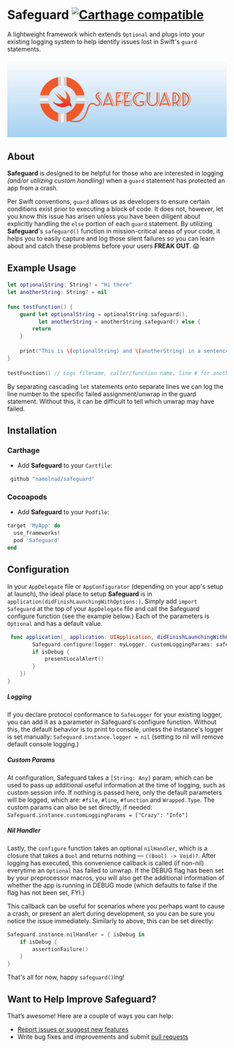 # Safeguard [![Carthage compatible](https://img.shields.io/badge/Carthage-compatible-4BC51D.svg)](https://github.com/Carthage/Carthage)
A lightweight framework which extends `Optional` and plugs into your existing logging system to help identify issues lost in Swift's `guard` statements.

![Safeguard](safeguard.png "Safeguard")

## About
**Safeguard** is designed to be helpful for those who are interested in logging *(and/or utilizing custom handling)* when a `guard` statement has protected an app from a crash.

Per Swift conventions, `guard` allows us as developers to ensure certain conditions exist prior to executing a block of code. It does not, however, let you know this issue has arisen unless you have been diligent about explicitly handling the `else` portion of each `guard` statement. By utilizing **Safeguard**'s `safeguard()` function in mission-critical areas of your code, it helps you to easily capture and log those silent failures so you can learn about and catch these problems before your users **FREAK OUT**. 😱

## Example Usage
```Swift
let optionalString: String? = "Hi there"
let anotherString: String? = nil

func testFunction() {
    guard let optionalString = optionalString.safeguard(),
          let anotherString = anotherString.safeguard() else {
        return
    }

    print("This is \(optionalString) and \(anotherString) in a sentence.")
}

testFunction() // Logs filename, caller/function name, line # for anotherString, and type (String here)
```
By separating cascading `let` statements onto separate lines we can log the line number to the specific failed assignment/unwrap in the guard statement. Without this, it can be difficult to tell which unwrap may have failed.

## Installation
### Carthage
 * Add **Safeguard** to your `Cartfile`:
```Ruby
 github "namolnad/safeguard" 
```
 
### Cocoapods
 * Add **Safeguard** to your `Podfile`:
```Ruby
target 'MyApp' do
  use_frameworks!
  pod 'Safeguard'
end
```

## Configuration
In your `AppDelegate` file or `AppConfigurator` (depending on your app's setup at launch), the ideal place to setup **Safeguard** is in `application(didFinishLaunchingWithOptions:)`. Simply add `import Safeguard` at the top of your `AppDelegate` file and call the Safeguard configure function (see the example below.) Each of the parameters is `Optional` and has a default value. 
```Swift
 func application(_ application: UIApplication, didFinishLaunchingWithOptions launchOptions: [UIApplicationLaunchOptionsKey: Any]?) -> Bool {
        Safeguard.configure(logger: myLogger, customLoggingParams: safeguardParams, nilHandler: { isDebug in
        if isDebug {
            presentLocalAlert()
        }
    })
}
```
##### Logging
If you declare protocol conformance to `SafeLogger` for your existing logger, you can add it as a parameter in Safeguard's configure function. Without this, the default behavior is to print to console, unless the instance's logger is set manually: `Safeguard.instance.logger = nil` (setting to nil will remove default console logging.)

##### Custom Params
At configuration, Safeguard takes a `[String: Any]` param, which can be used to pass up additional useful information at the time of logging, such as custom session info. If nothing is passed here, only the default parameters will be logged, which are: `#file`, `#line`, `#function` and `Wrapped.Type`.
The custom params can also be set directly, if needed: `Safeguard.instance.customLoggingParams = ["Crazy": "Info"]`

##### Nil Handler
Lastly, the `configure` function takes an optional `nilHandler`, which is a closure that takes a `Bool` and returns nothing — `((Bool) -> Void)?`. After logging has executed, this convenience callback is called (if non-nil) everytime an `Optional` has failed to unwrap. If the DEBUG flag has been set by your preprocessor macros, you will also get the additional information of whether the app is running in DEBUG mode (which defaults to false if the flag has not been set, FYI.)

This callback can be useful for scenarios where you perhaps want to cause a crash, or present an alert during development, so you can be sure you notice the issue immediately. Similarly to above, this can be set directly:
```Swift
Safeguard.instance.nilHandler = { isDebug in
    if isDebug {
        assertionFailure()
    }
}
```

That's all for now, happy `safeguard()`ing!

## Want to Help Improve Safeguard?

That’s awesome! Here are a couple of ways you can help:

 * [Report issues or suggest new features](https://github.com/namolnad/safeguard/issues)
 * Write bug fixes and improvements and submit [pull requests](https://github.com/namolnad/safeguard/pulls)
